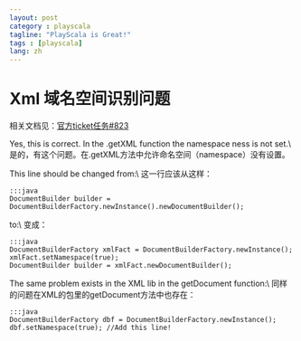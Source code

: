 ```yaml
---
layout: post
category : playscala
tagline: "PlayScala is Great!"
tags : [playscala]
lang: zh
---
```

# Xml 域名空间识别问题

相关文档见：[官方ticket任务#823](https///play.lighthouseapp.com/projects/57987/tickets/823-xpath-namespaces-with-httpresponsegetxml )

Yes, this is correct. In the .getXML function the namespace ness is not set.\\
是的，有这个问题。在.getXML方法中允许命名空间（namespace）没有设置。

This line should be changed from:\\
这一行应该从这样：

	:::java
	DocumentBuilder builder = DocumentBuilderFactory.newInstance().newDocumentBuilder();


to:\\
变成：

	:::java
	DocumentBuilderFactory xmlFact = DocumentBuilderFactory.newInstance();
	xmlFact.setNamespace(true);
	DocumentBuilder builder = xmlFact.newDocumentBuilder();


The same problem exists in the XML lib in the getDocument function:\\
同样的问题在XML的包里的getDocument方法中也存在：

	:::java
	DocumentBuilderFactory dbf = DocumentBuilderFactory.newInstance();
	dbf.setNamespace(true); //Add this line!

